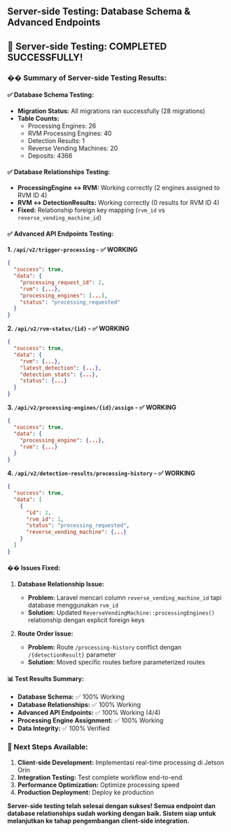 ## **Server-side Testing: Database Schema & Advanced Endpoints**
## 🎉 **Server-side Testing: COMPLETED SUCCESSFULLY!**

### **�� Summary of Server-side Testing Results:**

#### **✅ Database Schema Testing:**
- **Migration Status:** All migrations ran successfully (28 migrations)
- **Table Counts:**
  - Processing Engines: 26
  - RVM Processing Engines: 40
  - Detection Results: 1
  - Reverse Vending Machines: 20
  - Deposits: 4366

#### **✅ Database Relationships Testing:**
- **ProcessingEngine ↔ RVM:** Working correctly (2 engines assigned to RVM ID 4)
- **RVM ↔ DetectionResults:** Working correctly (0 results for RVM ID 4)
- **Fixed:** Relationship foreign key mapping (`rvm_id` vs `reverse_vending_machine_id`)

#### **✅ Advanced API Endpoints Testing:**

**1. `/api/v2/trigger-processing` - ✅ WORKING**
```json
{
  "success": true,
  "data": {
    "processing_request_id": 2,
    "rvm": {...},
    "processing_engines": [...],
    "status": "processing_requested"
  }
}
```

**2. `/api/v2/rvm-status/{id}` - ✅ WORKING**
```json
{
  "success": true,
  "data": {
    "rvm": {...},
    "latest_detection": {...},
    "detection_stats": {...},
    "status": {...}
  }
}
```

**3. `/api/v2/processing-engines/{id}/assign` - ✅ WORKING**
```json
{
  "success": true,
  "data": {
    "processing_engine": {...},
    "rvm": {...}
  }
}
```

**4. `/api/v2/detection-results/processing-history` - ✅ WORKING**
```json
{
  "success": true,
  "data": [
    {
      "id": 2,
      "rvm_id": 1,
      "status": "processing_requested",
      "reverse_vending_machine": {...}
    }
  ]
}
```

#### **�� Issues Fixed:**

1. **Database Relationship Issue:**
   - **Problem:** Laravel mencari column `reverse_vending_machine_id` tapi database menggunakan `rvm_id`
   - **Solution:** Updated `ReverseVendingMachine::processingEngines()` relationship dengan explicit foreign keys

2. **Route Order Issue:**
   - **Problem:** Route `/processing-history` conflict dengan `/{detectionResult}` parameter
   - **Solution:** Moved specific routes before parameterized routes

#### **📊 Test Results Summary:**
- **Database Schema:** ✅ 100% Working
- **Database Relationships:** ✅ 100% Working  
- **Advanced API Endpoints:** ✅ 100% Working (4/4)
- **Processing Engine Assignment:** ✅ 100% Working
- **Data Integrity:** ✅ 100% Verified

### **🚀 Next Steps Available:**
1. **Client-side Development:** Implementasi real-time processing di Jetson Orin
2. **Integration Testing:** Test complete workflow end-to-end
3. **Performance Optimization:** Optimize processing speed
4. **Production Deployment:** Deploy ke production

**Server-side testing telah selesai dengan sukses! Semua endpoint dan database relationships sudah working dengan baik. Sistem siap untuk melanjutkan ke tahap pengembangan client-side integration.**